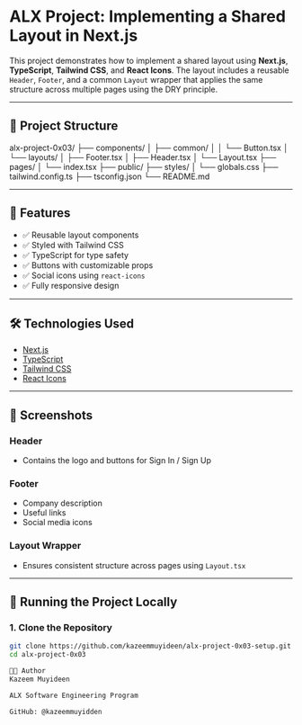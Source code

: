 # ALX Project: Implementing a Shared Layout in Next.js

This project demonstrates how to implement a shared layout using **Next.js**, **TypeScript**, **Tailwind CSS**, and **React Icons**. The layout includes a reusable `Header`, `Footer`, and a common `Layout` wrapper that applies the same structure across multiple pages using the DRY principle.

---

## 📁 Project Structure

alx-project-0x03/
├── components/
│ ├── common/
│ │ └── Button.tsx
│ └── layouts/
│ ├── Footer.tsx
│ ├── Header.tsx
│ └── Layout.tsx
├── pages/
│ └── index.tsx
├── public/
├── styles/
│ └── globals.css
├── tailwind.config.ts
├── tsconfig.json
└── README.md


---

## 🚀 Features

- ✅ Reusable layout components
- ✅ Styled with Tailwind CSS
- ✅ TypeScript for type safety
- ✅ Buttons with customizable props
- ✅ Social icons using `react-icons`
- ✅ Fully responsive design

---

## 🛠 Technologies Used

- [Next.js](https://nextjs.org/)
- [TypeScript](https://www.typescriptlang.org/)
- [Tailwind CSS](https://tailwindcss.com/)
- [React Icons](https://react-icons.github.io/react-icons/)

---

## 📸 Screenshots

### Header
- Contains the logo and buttons for Sign In / Sign Up

### Footer
- Company description
- Useful links
- Social media icons

### Layout Wrapper
- Ensures consistent structure across pages using `Layout.tsx`

---

## 🧪 Running the Project Locally

### 1. Clone the Repository

```bash
git clone https://github.com/kazeemmuyideen/alx-project-0x03-setup.git
cd alx-project-0x03

👨‍💻 Author
Kazeem Muyideen

ALX Software Engineering Program

GitHub: @kazeemmuyidden

